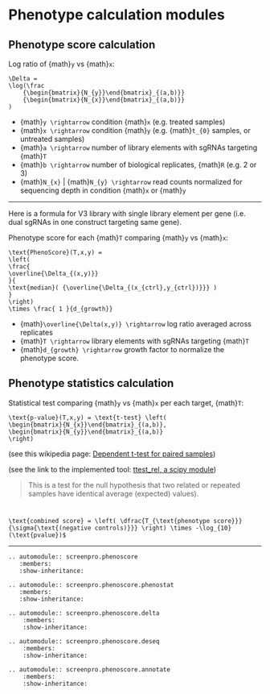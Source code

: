 # Phenotype calculation modules

## Phenotype score calculation

Log ratio of {math}`y` vs {math}`x`:

```{math}
\Delta =
\log(\frac
    {\begin{bmatrix}{N_{y}}\end{bmatrix}_{(a,b)}}
    {\begin{bmatrix}{N_{x}}\end{bmatrix}_{(a,b)}}
)
```

-   {math}`y \rightarrow` condition {math}`x` (e.g. treated samples)
-   {math}`x \rightarrow` condition {math}`y` (e.g. {math}`t_{0}` samples, or untreated samples)
-   {math}`a \rightarrow` number of library elements with sgRNAs targeting {math}`T`
-   {math}`b \rightarrow` number of biological replicates, {math}`R` (e.g. 2 or 3)
-   {math}`N_{x}` \| {math}`N_{y} \rightarrow` read counts normalized for sequencing
    depth in condition {math}`x` or {math}`y`

___

Here is a formula for V3 library with single library element per gene
(i.e. dual sgRNAs in one construct targeting same gene).

Phenotype score for each {math}`T` comparing {math}`y` vs {math}`x`:

```{math}
\text{PhenoScore}(T,x,y) =
\left(
\frac{
\overline{\Delta_{(x,y)}}
}{
\text{median}( {\overline{\Delta_{(x_{ctrl},y_{ctrl})}}} )
}
\right)
\times \frac{ 1 }{d_{growth}}
```

-   {math}`\overline{\Delta(x,y)} \rightarrow` log ratio averaged across
    replicates
-   {math}`T \rightarrow` library elements with sgRNAs targeting {math}`T`
-   {math}`d_{growth} \rightarrow` growth factor to normalize the phenotype
    score.

## Phenotype statistics calculation

Statistical test comparing {math}`y` vs {math}`x` per each target, {math}`T`:

```{math}
\text{p-value}(T,x,y) = \text{t-test} \left(
\begin{bmatrix}{N_{x}}\end{bmatrix}_{(a,b)},
\begin{bmatrix}{N_{y}}\end{bmatrix}_{(a,b)}
\right)
```

(see this wikipedia page: [Dependent t-test for paired
samples](https://en.wikipedia.org/wiki/Student%27s_t-test#Dependent_t-test_for_paired_samples))

(see the link to the implemented tool: [ttest_rel, a scipy
module](https://docs.scipy.org/doc/scipy/reference/generated/scipy.stats.ttest_rel.html))

> This is a test for the null hypothesis that two related or repeated
> samples have identical average (expected) values).

#

```{math}
\text{combined score} = \left( \dfrac{T_{\text{phenotype score}}}{\sigma{\text{(negative controls)}}} \right) \times -\log_{10}(\text{pvalue})$
```

___

```{eval-rst}
.. automodule:: screenpro.phenoscore
   :members:
   :show-inheritance:

.. automodule:: screenpro.phenoscore.phenostat
   :members:
   :show-inheritance:

.. automodule:: screenpro.phenoscore.delta
    :members:
    :show-inheritance:

.. automodule:: screenpro.phenoscore.deseq
    :members:
    :show-inheritance:

.. automodule:: screenpro.phenoscore.annotate
    :members:
    :show-inheritance:

```
